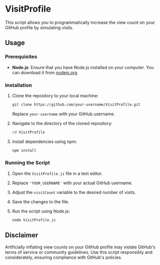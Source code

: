 # VisitProfile 

This script allows you to programmatically increase the view count on your GitHub profile by simulating visits.

## Usage

### Prerequisites
- **Node.js**: Ensure that you have Node.js installed on your computer. You can download it from [nodejs.org](https://nodejs.org/).

### Installation
1. Clone the repository to your local machine:

    ```bash
    git clone https://github.com/your-username/VisitProfile.git
    ```

    Replace `your-username` with your GitHub username.

2. Navigate to the directory of the cloned repository:

    ```bash
    cd VisitProfile
    ```

3. Install dependencies using npm:

    ```bash
    npm install
    ```

### Running the Script
1. Open the `VisitProfile.js` file in a text editor.

2. Replace `'YOUR_USERNAME'` with your actual GitHub username.

3. Adjust the `visitCount` variable to the desired number of visits.

4. Save the changes to the file.

5. Run the script using Node.js:

    ```bash
    node VisitProfile.js
    ```

## Disclaimer

Artificially inflating view counts on your GitHub profile may violate GitHub's terms of service or community guidelines. Use this script responsibly and considerately, ensuring compliance with GitHub's policies.
